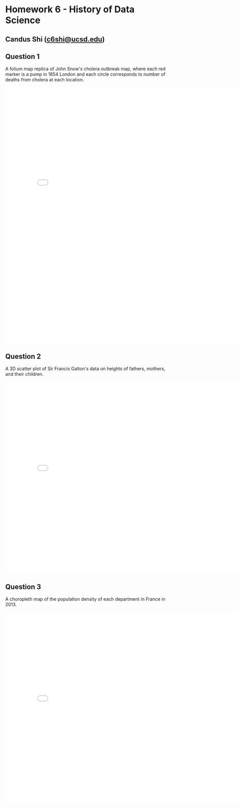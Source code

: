 # Homework 6 - History of Data Science
## Candus Shi (c6shi@ucsd.edu)

## Question 1
A folium map replica of John Snow's cholera outbreak map, where each red marker is a pump in 1854 London and each circle corresponds to number of deaths from cholera at each location.
<iframe src='snow-map.html' width=800 height=800 frameBorder=0></iframe>
<br>

## Question 2
A 3D scatter plot of Sir Francis Galton's data on heights of fathers, mothers, and their children.
<iframe src='../galton-fig.html' width=800 height=600 frameBorder=0></iframe>
<br>

## Question 3
A choropleth map of the population density of each department in France in 2013.
<iframe src='../france-fig.html' width=800 height=600 frameBorder=0></iframe>
